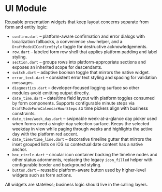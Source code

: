 # UI Module

Reusable presentation widgets that keep layout concerns separate from form and
entity logic:

- `confirm.dart` – platform-aware confirmation and error dialogs with
  localization fallbacks, a convenience `show` helper, and a
  `DraftModeUIConfirmStyle` toggle for destructive acknowledgements.
- `row.dart` – labeled form row shell that applies platform padding and label
  styling.
- `section.dart` – groups rows into platform-appropriate sections and exposes an
  inherited scope for descendants.
- `switch.dart` – adaptive boolean toggle that mirrors the native widget.
- `error_text.dart` – consistent error text styling and spacing for validation
  messages.
- `diagnostics.dart` – developer-focused logging surface so other modules avoid
  emitting output directly.
- `date_time.dart` – date/time field layout with platform toggles consumed by
  form components. Supports configurable minute steps via
  `DraftModeFormCalendarHourSteps` so time pickers align with business
  constraints.
- `date_time/week_day.dart` – swipeable week-at-a-glance day picker used when
  forms need a single-day selection surface. Keeps the selected weekday in
  view while paging through weeks and highlights the active day with the
  platform red accent.
- `date_time/time_line.dart` – decorative timeline gutter that mirrors the
  inset grouped lists on iOS so contextual date content has a native anchor.
- `box_circle.dart` – circular icon container backing the timeline nodes and
  other status adornments, replacing the legacy `icon_filled` helper with
  configurable border and background styling.
- `button.dart` – reusable platform-aware button used by higher-level widgets
  such as form actions.

All widgets are stateless; business logic should live in the calling layers.
